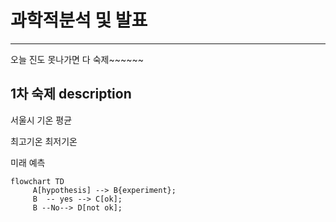 # 과학적분석 및 발표 
----
오늘 진도 못나가면 다 숙제~~~~~~

## 1차 숙제 description 
서울시 기온 평균 

최고기온 최저기온 

미래 예측 


```mermaid
flowchart TD
     A[hypothesis] --> B{experiment};
     B  -- yes --> C[ok];
     B --No--> D[not ok];
```
